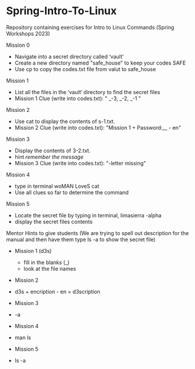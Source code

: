 # Spring-Intro-To-Linux
Repository containing exercises for Intro to Linux Commands (Spring Workshops 2023)

Mission 0
- Navigate into a secret directory called ‘vault’
- Create a new directory named "safe_house" to keep your codes SAFE
- Use cp to copy the codes.txt file from valut to safe_house

Mission 1
- List all the files in the ‘vault‘ directory to find the secret files
- Mission 1 Clue (write into codes.txt): " _-3, _-2, _-1 "

Mission 2
- Use cat to display the contents of s-1.txt.
- Mission 2 Clue (write into codes.txt): "Mission 1 + Password:__ - en"

Mission 3
- Display the contents of 3-2.txt.
- hint *remember the message*
- Mission 3 Clue (write into codes.txt): "-letter missing"

Mission 4
- type in terminal woMAN LoveS cat
- Use all clues so far to determine the command

Mission 5
- Locate the secret file by typing in terminal, limasierra -alpha
- display the secret files contents

Mentor Hints to give students (We are trying to spell out description for the manual and then have them type ls -a to show the secret file)
- Mission 1 (d3s)
  - fill in the blanks (_)
  - look at the file names

- Mission 2
- d3s + encription - en = d3scription

- Mission 3
- -a

- Mission 4
- man ls

- Mission 5
- ls -a
